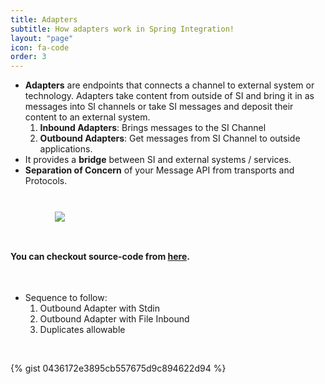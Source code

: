 ```yaml
---
title: Adapters
subtitle: How adapters work in Spring Integration!
layout: "page"
icon: fa-code
order: 3
---
```


- **Adapters** are endpoints that connects a channel to external system or technology. Adapters take content from outside of SI and bring it in as messages into SI channels or take SI messages and deposit their content to an external system.
	1. **Inbound Adapters**: Brings messages to the SI Channel
	2. **Outbound Adapters**: Get messages from SI Channel to outside applications.
- It provides a **bridge** between SI and external systems / services.
- **Separation of Concern** of your Message API from transports and Protocols.
  	
<br/>
  
<img src="{{ site.baseurl }}/imgs/Adapters.PNG" style="display: block; padding: 2% 0% 2% 14%;"/>
  
<br/>
  
#### You can checkout source-code from <a href="https://github.com/cignextraining/Spring-Integration-src" target="_blank">here</a>.
  
<br/>
   
- Sequence to follow: 
	1. Outbound Adapter with Stdin
	2. Outbound Adapter with File Inbound
	3. Duplicates allowable
   
<br/>
	
{% gist 0436172e3895cb557675d9c894622d94 %}